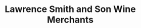 ---
title: "Lawrence Smith and Son Wine Merchants"
url: /edinburgh/lawrence-smith-and-son-wine-merchants/
shop: alcohol
---
